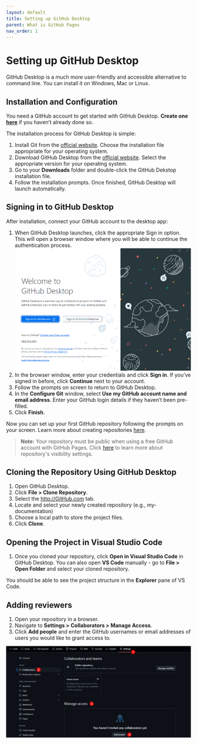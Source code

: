 ```yaml
---
layout: default
title: Setting up GitHub Desktop
parent: What is GitHub Pages
nav_order: 1
---
```


# Setting up GitHub Desktop

GitHub Desktop is a much more user-friendly and accessible alternative to command line. You can install it on Windows, Mac or Linux.

## Installation and Configuration

You need a GitHub account to get started with GitHub Desktop. **Create one [here](https://github.com/signup?ref_cta=Sign+up&ref_loc=header+logged+out&ref_page=%2F&source=header-home)** if you haven’t already done so.

The installation process for GitHub Desktop is simple:

1. Install Git from the [official website](https://git-scm.com/downloads). Choose the installation file appropriate for your operating system.
1. Download GitHub Desktop from the [official website](https://desktop.github.com/download/). Select the appropriate version for your operating system.
2. Go to your **Downloads** folder and double-click the GitHub Dekstop installation file. 
3. Follow the installation prompts. Once finished, GitHub Desktop will launch automatically.

## Signing in to GitHub Desktop

After installation, connect your GitHub account to the desktop app:

1. When GitHub Desktop launches, click the appropriate Sign in option. This will open a browser window where you will be able to continue the authentication process.
![GitHub login screen](../images/2%20GitHub%20Pages/img1.png)
2. In the browser window, enter your credentials and click **Sign in**. If you’ve signed in before, click **Continue** next to your account.
3. Follow the prompts on screen to return to GitHub Desktop.
4. In the **Configure Git** window, select **Use my GitHub account name and email address**. Enter your GitHub login details if they haven’t been pre-filled.
5. Click **Finish**.

Now you can set up your first GitHub repository following the prompts on your screen. Learn more about creating repositories [here](https://docs.github.com/en/desktop/overview/creating-your-first-repository-using-github-desktop).

> **Note:**
> Your repository must be public when using a free GitHub account with GitHub Pages. Click [here](https://docs.github.com/en/repositories/managing-your-repositorys-settings-and-features/managing-repository-settings/setting-repository-visibility#changing-a-repositorys-visibility) to learn more about repository's visibility settings.

## Cloning the Repository Using GitHub Desktop

1. Open GitHub Desktop.
2. Click **File > Clone Repository**.
3. Select the http://GitHub.com tab.
4. Locate and select your newly created repository (e.g., my-documentation)
5. Choose a local path to store the project files.
6. Click **Clone**.

## Opening the Project in Visual Studio Code

1. Once you cloned your repository, click **Open in Visual Studio Code** in GitHub Desktop. You can also open **VS Code** manually - go to **File > Open Folder** and select your cloned repository.

You should be able to see the project structure in the **Explorer** pane of VS Code.  

## Adding reviewers

1. Open your repository in a browser.
2. Navigate to **Settings > Collaborators > Manage Access**.
3. Click **Add people** and enter the GitHub usernames or email addresses of users you would like to grant access to.

![Granting access to GitHub repository](../images/2%20GitHub%20Pages/img2.png)